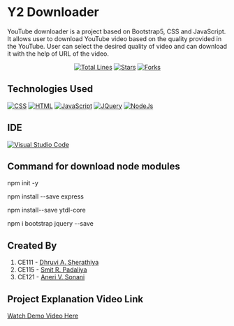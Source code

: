 # Y2 Downloader
YouTube downloader is a project based on Bootstrap5, CSS and JavaScript. It allows user to download YouTube video based on the quality provided in the YouTube. User can select the desired quality of video and can download it with the help of URL of the video. 
<div align="center">
  <a href="#"><img src="https://sloc.xyz/github/Smit-05/WDW_Project_CE111_CE115_CE121" alt="Total Lines"/></a>
  <a href="#"><img src="https://img.shields.io/github/stars/Smit-05/WDW_Project_CE111_CE115_CE121" alt="Stars"/></a>
  <a href="#"><img src="https://img.shields.io/github/forks/Smit-05/WDW_Project_CE111_CE115_CE121" alt="Forks"/></a>
</div>

## Technologies Used
<p>
    <a href="#"><img alt="CSS" src="https://img.shields.io/badge/CSS3-1572B6?style=flat&logo=css3&logoColor=white"></a>
    <a href="#"><img alt="HTML" src="https://img.shields.io/badge/HTML5-E34F26?style=flat&logo=html5&logoColor=white"></a>
    <a href="#"><img alt="JavaScript" src="https://img.shields.io/badge/JavaScript-323330?style=flat&logo=javascript&logoColor=F7DF1E"></a>
    <a href="#"><img alt="JQuery" src="https://img.shields.io/badge/jQuery-0769AD?style=flat&logo=jquery&logoColor=white"></a>
  <a href="#"><img alt="NodeJs" src="https://img.shields.io/badge/Node.js-339933?style=flat&logo=nodedotjs&logoColor=white"></a>
</p>

## IDE
<p>
    <a href="#"><img alt="Visual Studio Code" src="https://img.shields.io/badge/Visual_Studio_Code-0078D4?style=flat&logo=visual%20studio%20code&logoColor=white"></a>
</p>

## Command for download node modules
npm init -y

npm install --save express

npm install--save ytdl-core

npm i bootstrap jquery --save

## Created By
1. CE111 - [Dhruvi A. Sherathiya](https://github.com/DhruviSherathiya)
2. CE115 - [Smit R. Padaliya](https://github.com/Smit-05)
3. CE121 - [Aneri V. Sonani](https://github.com/AneriSonani09)


## Project Explanation Video Link
[Watch Demo Video Here](https://drive.google.com/file/d/1XIclDIn-MUxho6pue7CapKjWS7Q4oFrC/view?usp=sharing)
<!-- https://drive.google.com/file/d/11VRUk53ab4mT2bTW2lGjPqspzLNfLjp2/view?usp=sharing -->
